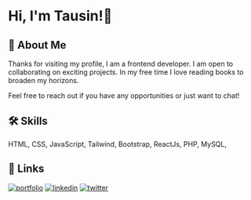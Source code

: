 # Hi, I'm Tausin!👋


## 🚀 About Me
Thanks for visiting my profile, I am a frontend developer. I am open to collaborating on exciting projects. In my free time I love reading books to broaden my horizons.

Feel free to reach out if you have any opportunities or just want to chat!


## 🛠 Skills
HTML, CSS, JavaScript, Tailwind, Bootstrap, ReactJs, PHP, MySQL,


## 🔗 Links
[![portfolio](https://img.shields.io/badge/my_portfolio-000?style=for-the-badge&logo=ko-fi&logoColor=white)](https://tausindev.netlify.app)
[![linkedin](https://img.shields.io/badge/linkedin-0A66C2?style=for-the-badge&logo=linkedin&logoColor=white)](https://www.linkedin.com/in/tausinur-rahman-91673130b/)
[![twitter](https://img.shields.io/badge/twitter-1DA1F2?style=for-the-badge&logo=twitter&logoColor=white)](https://twitter.com/)


<!---
Tausinn/Tausinn is a ✨ special ✨ repository because its `README.md` (this file) appears on your GitHub profile.
You can click the Preview link to take a look at your changes.
--->
